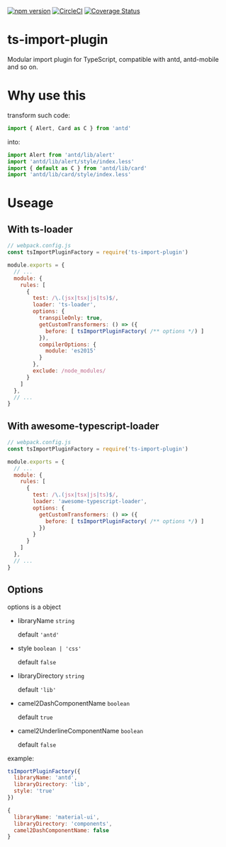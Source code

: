 [![npm version](https://badge.fury.io/js/ts-import-plugin.svg)](https://www.npmjs.com/package/ts-import-plugin)
[![CircleCI](https://circleci.com/gh/Brooooooklyn/ts-import-plugin.svg?style=svg)](https://circleci.com/gh/Brooooooklyn/ts-import-plugin)
[![Coverage Status](https://coveralls.io/repos/github/Brooooooklyn/ts-import-plugin/badge.svg)](https://coveralls.io/github/Brooooooklyn/ts-import-plugin)

# ts-import-plugin

Modular import plugin for TypeScript, compatible with antd, antd-mobile and so on.

# Why use this

transform such code:
```ts
import { Alert, Card as C } from 'antd'
```
into:

```ts
import Alert from 'antd/lib/alert'
import 'antd/lib/alert/style/index.less'
import { default as C } from 'antd/lib/card'
import 'antd/lib/card/style/index.less'
```

# Useage

## With ts-loader

```js
// webpack.config.js
const tsImportPluginFactory = require('ts-import-plugin')

module.exports = {
  // ...
  module: {
    rules: [
      {
        test: /\.(jsx|tsx|js|ts)$/,
        loader: 'ts-loader',
        options: {
          transpileOnly: true,
          getCustomTransformers: () => ({
            before: [ tsImportPluginFactory( /** options */) ]
          }),
          compilerOptions: {
            module: 'es2015'
          }
        },
        exclude: /node_modules/
      }
    ]
  },
  // ...
}
```

## With awesome-typescript-loader

```js
// webpack.config.js
const tsImportPluginFactory = require('ts-import-plugin')

module.exports = {
  // ...
  module: {
    rules: [
      {
        test: /\.(jsx|tsx|js|ts)$/,
        loader: 'awesome-typescript-loader',
        options: {
          getCustomTransformers: () => ({
            before: [ tsImportPluginFactory( /** options */) ]
          })
        }
      }
    ]
  },
  // ...
}
```

## Options

options is a object

- libraryName `string`

  default `'antd'`
- style `boolean | 'css'`

  default `false`
- libraryDirectory `string`

  default `'lib'`
- camel2DashComponentName `boolean`

  default `true`
- camel2UnderlineComponentName `boolean`

  default `false`

example:

```js
tsImportPluginFactory({
  libraryName: 'antd',
  libraryDirectory: 'lib',
  style: 'true'
})
```

```js
{
  libraryName: 'material-ui',
  libraryDirectory: 'components',
  camel2DashComponentName: false
}
```
